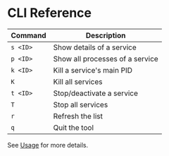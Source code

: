 # CLI Reference

| Command      | Description                                 |
|--------------|---------------------------------------------|
| `s <ID>`     | Show details of a service                   |
| `p <ID>`     | Show all processes of a service             |
| `k <ID>`     | Kill a service's main PID                   |
| `K`          | Kill all services                           |
| `t <ID>`     | Stop/deactivate a service                   |
| `T`          | Stop all services                           |
| `r`          | Refresh the list                            |
| `q`          | Quit the tool                               |

See [Usage](./usage.md) for more details.
